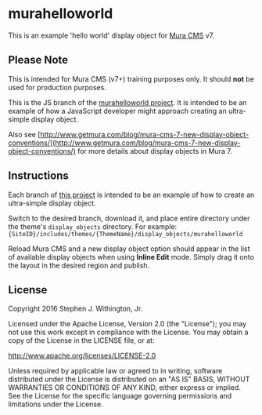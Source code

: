 # murahelloworld

This is an example 'hello world' display object for [Mura CMS](http://www.getmura.com) v7.


## Please Note
This is intended for Mura CMS (v7+) training purposes only. It should **not** be used for production purposes.

This is the JS branch of the [murahelloworld project](https://github.com/stevewithington/murahelloworld/tree/js). It is intended to be an example of how a JavaScript developer might approach creating an ultra-simple display object.

Also see [http://www.getmura.com/blog/mura-cms-7-new-display-object-conventions/](http://www.getmura.com/blog/mura-cms-7-new-display-object-conventions/) for more details about display objects in Mura 7.


## Instructions
Each branch of [this project](https://github.com/stevewithington/murahelloworld) is intended to be an example of how to create an ultra-simple display object.

Switch to the desired branch, download it, and place entire directory under the theme's `display_objects` directory. For example: `{SiteID}/includes/themes/{ThemeName}/display_objects/murahelloworld`

Reload Mura CMS and a new display object option should appear in the list of available display objects when using **Inline Edit** mode. Simply drag it onto the layout in the desired region and publish.


## License
Copyright 2016 Stephen J. Withington, Jr.

Licensed under the Apache License, Version 2.0 (the "License"); you may not use this work except in compliance with the License. You may obtain a copy of the License in the LICENSE file, or at:

http://www.apache.org/licenses/LICENSE-2.0

Unless required by applicable law or agreed to in writing, software distributed under the License is distributed on an "AS IS" BASIS, WITHOUT WARRANTIES OR CONDITIONS OF ANY KIND, either express or implied. See the License for the specific language governing permissions and limitations under the License.

